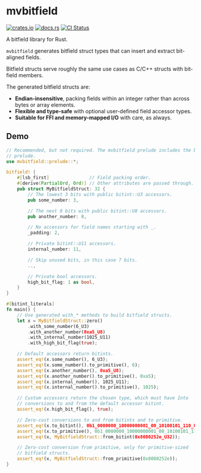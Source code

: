 # mvbitfield

[![crates.io][crates-badge]][crates-url]
[![docs.rs][docs-badge]][docs-url]
[![CI Status][ci-badge]][ci-url]

[crates-badge]: https://img.shields.io/crates/v/mvbitfield
[crates-url]: https://crates.io/crates/mvbitfield
[docs-badge]: https://img.shields.io/docsrs/mvbitfield
[docs-url]: https://docs.rs/mvbitfield
[ci-badge]: https://img.shields.io/github/actions/workflow/status/mvanbem/mvbitfield/ci.yml?branch=main&label=CI&logo=github
[ci-url]: https://github.com/mvanbem/mvbitfield/actions?query=workflow%3ACI+branch%3Amain

A bitfield library for Rust.

`mvbitfield` generates bitfield struct types that can insert and extract
bit-aligned fields.

Bitfield structs serve roughly the same use cases as C/C++ structs with
bit-field members.

The generated bitfield structs are:

- **Endian-insensitive**, packing fields within an integer rather than across
  bytes or array elements.
- **Flexible and type-safe** with optional user-defined field accessor types.
- **Suitable for FFI and memory-mapped I/O** with care, as always.

## Demo

```rust
// Recommended, but not required. The mvbitfield prelude includes the bitint
// prelude.
use mvbitfield::prelude::*;

bitfield! {
    #[lsb_first]               // Field packing order.
    #[derive(PartialOrd, Ord)] // Other attributes are passed through.
    pub struct MyBitfieldStruct: 32 {
        // The lowest 3 bits with public bitint::U3 accessors.
        pub some_number: 3,

        // The next 8 bits with public bitint::U8 accessors.
        pub another_number: 8,

        // No accessors for field names starting with _.
        _padding: 2,

        // Private bitint::U11 accessors.
        internal_number: 11,

        // Skip unused bits, in this case 7 bits.
        ..,

        // Private bool accessors.
        high_bit_flag: 1 as bool,
    }
}

#[bitint_literals]
fn main() {
    // Use generated with_* methods to build bitfield structs.
    let x = MyBitfieldStruct::zero()
        .with_some_number(6_U3)
        .with_another_number(0xa5_U8)
        .with_internal_number(1025_U11)
        .with_high_bit_flag(true);

    // Default accessors return bitints.
    assert_eq!(x.some_number(), 6_U3);
    assert_eq!(x.some_number().to_primitive(), 6);
    assert_eq!(x.another_number(), 0xa5_U8);
    assert_eq!(x.another_number().to_primitive(), 0xa5);
    assert_eq!(x.internal_number(), 1025_U11);
    assert_eq!(x.internal_number().to_primitive(), 1025);

    // Custom accessors return the chosen type, which must have Into
    // conversions to and from the default accessor bitint.
    assert_eq!(x.high_bit_flag(), true);

    // Zero-cost conversions to and from bitints and to primitive.
    assert_eq!(x.to_bitint(), 0b1_0000000_10000000001_00_10100101_110_U32);
    assert_eq!(x.to_primitive(), 0b1_0000000_10000000001_00_10100101_110);
    assert_eq!(x, MyBitfieldStruct::from_bitint(0x8080252e_U32));

    // Zero-cost conversion from primitive, only for primitive-sized
    // bitfield structs.
    assert_eq!(x, MyBitfieldStruct::from_primitive(0x8080252e));
}
```
